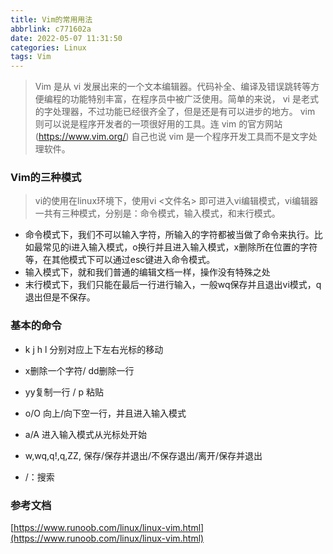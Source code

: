 ```yaml
---
title: Vim的常用用法
abbrlink: c771602a
date: 2022-05-07 11:31:50
categories: Linux
tags: Vim
---
```


> Vim 是从 vi 发展出来的一个文本编辑器。代码补全、编译及错误跳转等方便编程的功能特别丰富，在程序员中被广泛使用。简单的来说， vi 是老式的字处理器，不过功能已经很齐全了，但是还是有可以进步的地方。 vim 则可以说是程序开发者的一项很好用的工具。连 vim 的官方网站 (https://www.vim.org/) 自己也说 vim 是一个程序开发工具而不是文字处理软件。

<!-- more -->

### Vim的三种模式

> vi的使用在linux环境下，使用vi <文件名> 即可进入vi编辑模式，vi编辑器一共有三种模式，分别是：命令模式，输入模式，和末行模式。

- 命令模式下，我们不可以输入字符，所输入的字符都被当做了命令来执行。比如最常见的i进入输入模式，o换行并且进入输入模式，x删除所在位置的字符等，在其他模式下可以通过esc键进入命令模式。
- 输入模式下，就和我们普通的编辑文档一样，操作没有特殊之处
- 末行模式下，我们只能在最后一行进行输入，一般wq保存并且退出vi模式，q退出但是不保存。

### 基本的命令

- k j h l 分别对应上下左右光标的移动
- x删除一个字符/ dd删除一行
- yy复制一行 / p 粘贴
- o/O 向上/向下空一行，并且进入输入模式
- a/A 进入输入模式从光标处开始
- w,wq,q!,q,ZZ, 保存/保存并退出/不保存退出/离开/保存并退出

- /：搜索

### 参考文档

[https://www.runoob.com/linux/linux-vim.html](https://www.runoob.com/linux/linux-vim.html)
